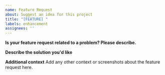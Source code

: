 ```yaml
---
name: Feature Request
about: Suggest an idea for this project
title: "[FEATURE] "
labels: enhancement
assignees: ''
---
```


**Is your feature request related to a problem? Please describe.**

**Describe the solution you'd like**

**Additional context**
Add any other context or screenshots about the feature request here.
